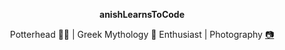 <div align="center">
    <p><b>anishLearnsToCode</b></p>
    <p>Potterhead 🧙‍♂️ | Greek Mythology 🐲 Enthusiast | Photography <a href="https://www.instagram.com/anish.sachdeva_">📷</a></p>
</div>
